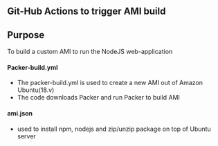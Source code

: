 ## Git-Hub Actions to trigger AMI build

## Purpose
To build a custom AMI to run the NodeJS web-application

#### Packer-build.yml
- The packer-build.yml is used to create a new AMI out of Amazon Ubuntu(18.v)
- The code downloads Packer and run Packer to build AMI

#### ami.json
 - used to install npm, nodejs and zip/unzip package on top of Ubuntu server
 
 
